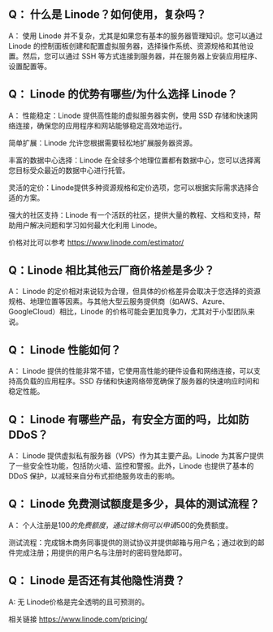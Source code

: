 ## **Q： 什么是 Linode？如何使用，复杂吗？**

A： 使用 Linode 并不复杂，尤其是如果您有基本的服务器管理知识。您可以通过 Linode 的控制面板创建和配置虚拟服务器，选择操作系统、资源规格和其他设置。然后，您可以通过 SSH 等方式连接到服务器，并在服务器上安装应用程序、设置配置等。



## **Q： Linode 的优势有哪些/为什么选择 Linode？**

A： 性能稳定：Linode 提供高性能的虚拟服务器实例，使用 SSD 存储和快速网络连接，确保您的应用程序和网站能够稳定高效地运行。

简单扩展：Linode 允许您根据需要轻松地扩展服务器资源。

丰富的数据中心选择：Linode 在全球多个地理位置都有数据中心，您可以选择离您目标受众最近的数据中心进行托管。

灵活的定价：Linode提供多种资源规格和定价选项，您可以根据实际需求选择合适的方案。

强大的社区支持：Linode 有一个活跃的社区，提供大量的教程、文档和支持，帮助用户解决问题和学习如何最大化利用 Linode。

价格对比可以参考 https://www.linode.com/estimator/



## **Q：Linode 相比其他云厂商价格差是多少？**

A： Linode 的定价相对来说较为合理，但具体的价格差异会取决于您选择的资源规格、地理位置等因素。与其他大型云服务提供商（如AWS、Azure、GoogleCloud）相比，Linode 的价格可能会更加竞争力，尤其对于小型团队来说。



## **Q： Linode 性能如何？**

A： Linode 提供的性能非常不错，它使用高性能的硬件设备和网络连接，可以支持高负载的应用程序。SSD 存储和快速网络带宽确保了服务器的快速响应时间和稳定性能。



## **Q： Linode 有哪些产品，有安全方面的吗，比如防 DDoS？**

A： Linode 提供虚拟私有服务器（VPS）作为其主要产品。Linode 为其客户提供了一些安全性功能，包括防火墙、监控和警报。此外，Linode 也提供了基本的 DDoS 保护，以减轻来自分布式拒绝服务攻击的影响。



## **Q： Linode 免费测试额度是多少，具体的测试流程？**

A： 个人注册是100$的免费额度，通过锦木侧可以申请500$的免费额度。

测试流程：完成锦木商务同事提供的测试协议并提供邮箱与用户名；通过收到的邮件完成注册；用提供的用户名与注册时的密码登陆即可。



## **Q： Linode 是否还有其他隐性消费？**

A: 无 Linode价格是完全透明的且可预测的。

相关链接 https://www.linode.com/pricing/